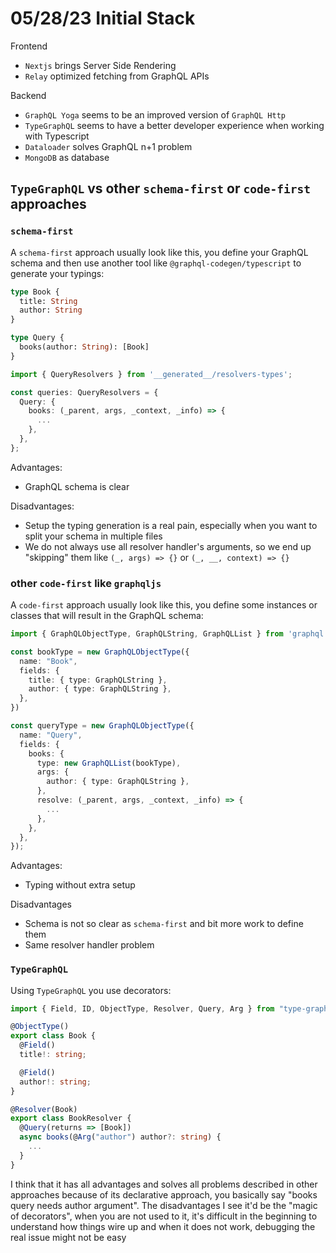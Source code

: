 # 05/28/23 Initial Stack

Frontend
- `Nextjs` brings Server Side Rendering
- `Relay` optimized fetching from GraphQL APIs

Backend
- `GraphQL Yoga` seems to be an improved version of `GraphQL Http`
- `TypeGraphQL` seems to have a better developer experience when working with Typescript
- `Dataloader` solves GraphQL n+1 problem
- `MongoDB` as database

## `TypeGraphQL` vs other `schema-first` or `code-first` approaches

### `schema-first` 

A `schema-first` approach usually look like this, you define your GraphQL schema and then use another tool like `@graphql-codegen/typescript` to generate your typings:

```graphql
type Book {
  title: String
  author: String
}

type Query {
  books(author: String): [Book]
}
```

```ts
import { QueryResolvers } from '__generated__/resolvers-types';

const queries: QueryResolvers = {
  Query: {
    books: (_parent, args, _context, _info) => {
      ...
    },
  },
};
```

Advantages:
- GraphQL schema is clear

Disadvantages:
- Setup the typing generation is a real pain, especially when you want to split your schema in multiple files
- We do not always use all resolver handler's arguments, so we end up "skipping" them like `(_, args) => {}` or `(_, __, context) => {}`

### other `code-first` like `graphqljs` 

A `code-first` approach usually look like this, you define some instances or classes that will result in the GraphQL schema:

```ts
import { GraphQLObjectType, GraphQLString, GraphQLList } from 'graphql';

const bookType = new GraphQLObjectType({
  name: "Book",
  fields: {
    title: { type: GraphQLString },
    author: { type: GraphQLString },
  },
})

const queryType = new GraphQLObjectType({
  name: "Query",
  fields: {
    books: {
      type: new GraphQLList(bookType),
      args: {
        author: { type: GraphQLString },
      },
      resolve: (_parent, args, _context, _info) => {
        ...
      },
    },
  },
});
```

Advantages:
- Typing without extra setup

Disadvantages
- Schema is not so clear as `schema-first` and bit more work to define them
- Same resolver handler problem

### `TypeGraphQL`

Using `TypeGraphQL` you use decorators:

```ts
import { Field, ID, ObjectType, Resolver, Query, Arg } from "type-graphql";

@ObjectType()
export class Book {
  @Field()
  title!: string;

  @Field()
  author!: string;
}

@Resolver(Book)
export class BookResolver {
  @Query(returns => [Book])
  async books(@Arg("author") author?: string) {
    ...
  }
}
```

I think that it has all advantages and solves all problems described in other approaches because of its declarative approach, you basically say "books query needs author argument".
The disadvantages I see it'd be the "magic of decorators", when you are not used to it, it's difficult in the beginning to understand how things wire up and when it does not work, debugging the real issue might not be easy
